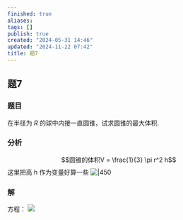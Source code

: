 ```yaml
---
finished: true
aliases: 
tags: []
publish: true
created: "2024-05-31 14:46"
updated: "2024-11-22 07:42"
title: 题7
---
```

## 题7
### 题目
在半径为 $R$ 的球中内接一直圆锥，试求圆锥的最大体积.
### 分析
$$圆锥的体积V = \frac{1}{3} \pi r^2 h$$
这里把高 h 作为变量好算一些
![|450](https://img.hwenyi.live/202402102122812.webp)
### 解
方程：
![](https://img.hwenyi.live/202402102159082.webp)

